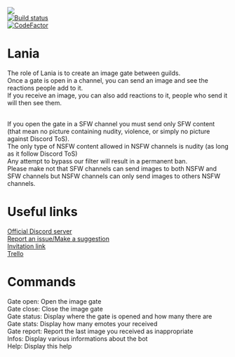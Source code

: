 [<img src="https://discordbots.org/api/widget/owner/454742499085254656.svg"/>](https://discordbots.org/bot/454742499085254656)<br/>
[![Build status](https://ci.appveyor.com/api/projects/status/10nkphyv40a39vmo?svg=true)](https://ci.appveyor.com/project/Xwilarg/lania/branch/master)<br/>
[![CodeFactor](https://www.codefactor.io/repository/github/xwilarg/lania/badge)](https://www.codefactor.io/repository/github/xwilarg/lania)<br/>

# Lania

The role of Lania is to create an image gate between guilds.<br/>
Once a gate is open in a channel, you can send an image and see the reactions people add to it.<br/>
If you receive an image, you can also add reactions to it, people who send it will then see them.<br/><br/>

If you open the gate in a SFW channel you must send only SFW content (that mean no picture containing nudity, violence, or simply no picture against Discord ToS).<br/>
The only type of NSFW content allowed in NSFW channels is nudity (as long as it follow Discord ToS)<br/>
Any attempt to bypass our filter will result in a permanent ban.<br/>
Please make not that SFW channels can send images to both NSFW and SFW channels but NSFW channels can only send images to others NSFW channels.<br/>

# Useful links

[Official Discord server](https://discordapp.com/invite/H6wMRYV)<br/>
[Report an issue/Make a suggestion](https://github.com/Xwilarg/Lania/issues)<br/>
[Invitation link](https://discordapp.com/oauth2/authorize?client_id=454742499085254656&permissions=83968&scope=bot)<br/>
[Trello](https://trello.com/b/Ty972cId/lania)<br/>

# Commands

Gate open: Open the image gate<br/>
Gate close: Close the image gate<br/>
Gate status: Display where the gate is opened and how many there are<br/>
Gate stats: Display how many emotes your received<br/>
Gate report: Report the last image you received as inappropriate<br/>
Infos: Display various informations about the bot<br/>
Help: Display this help<br/>
